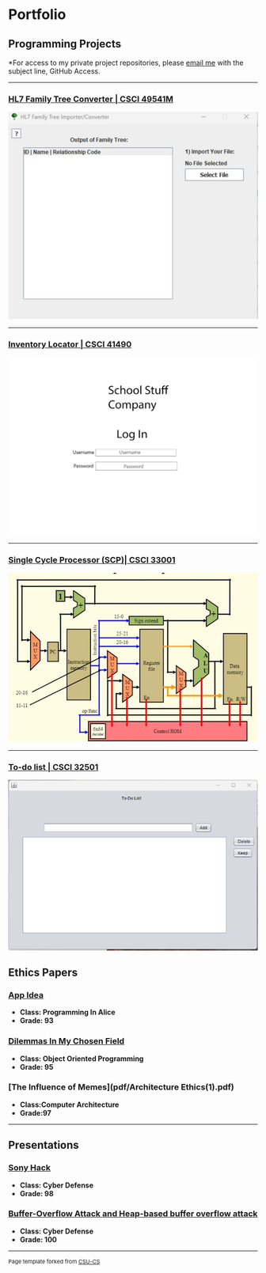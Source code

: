 Portfolio
=========

Programming Projects
--------------------

*For access to my private project repositories, please [email me](mailto:Echack@csustudent.net?subject=GitHub%20Access) with the subject line, GitHub Access.

---
### [HL7 Family Tree Converter | CSCI 49541M](project1.md)

![Project 1 Thumbnail Name](images/familytree1.jpg)

---
### [Inventory Locator | CSCI 41490](project2.md)

![Project 2 Thumbnail Name](images/inventory1.jpg)

---
### [Single Cycle Processor (SCP)| CSCI 33001](project3.md)

![Project 3 Thumbnail Name](images/SCP_Datapath.jpg)

---
### [To-do list | CSCI 32501](project4.md)

![Project 4 Thumbnail Name](images/to_do_list1.jpg)

Ethics Papers
-------------

### [App Idea](pdf/Ethics_Paper_1.pdf)

-   **Class: Programming In Alice**  
-   **Grade: 93**

### [Dilemmas In My Chosen Field](pdf/Object_Oriented_Ethics_Paper_2.pdf)

-   **Class: Object Oriented Programming** 
-   **Grade: 95**

### [The Influence of Memes](pdf/Architecture Ethics(1).pdf)

-   **Class:Computer Architecture** 
-   **Grade:97**


---

Presentations
-------------

### [Sony Hack](pdf/Sony_hack.pdf)

- **Class: Cyber Defense** 
- **Grade: 98**


### [Buffer-Overflow Attack and Heap-based buffer overflow attack](pdf/Buffer-Overflow_Attack_and_Heap-based_buffer_overflow_attack.pdf)

- **Class: Cyber Defense** 
- **Grade: 100**

---

<p style="font-size:11px">Page template forked from <a href="https://github.com/csu-cs/csci-portfolio">CSU-CS</a></p>
<!-- Remove above link if you don't want to attributive -->
